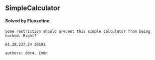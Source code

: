 ## SimpleCalculator

#### Solved by Fluoxetine

```
Some restriction should prevent this simple calculator from being hacked. Right?

61.28.237.24 30101

authors: d0r4, Em0n
```
